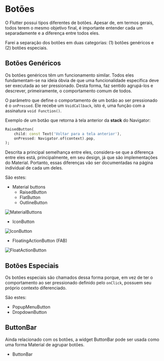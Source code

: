 # Botões

O Flutter possui tipos diferentes de botões. Apesar de, em termos gerais, todos terem o mesmo objetivo final, é importante entender cada um separadamente e a diferença entre todos eles.

Farei a separação dos botões em duas categorias: (1) botões genéricos e (2) botões especiais.

## Botões Genéricos

Os botões genéricos têm um funcionamento similar. Todos eles fundamentam-se na ideia óbvia de que uma funcionalidade específica deve ser executada ao ser pressionado. Desta forma, faz sentido agrupá-los e descrever, primeiramente, o comportamento comum de todos.

O parâmetro que define o comportamento de um botão ao ser pressionado é o `onPressed`. Ele recebe um `VoidCallback`, isto é, uma função com a assinatura `void Function()`.

Exemplo de um botão que retorna à tela anterior da **stack** do Navigator:
```dart
RaisedButton(
	child: const Text('Voltar para a tela anterior'),
	onPressed: Navigator.of(context).pop,
);
```

Descrita a principal semelhança entre eles, considera-se que a diferença entre eles está, principalmente, em seu design, já que são implementações do Material. Portanto, essas diferenças vão ser documentadas na página individual de cada um deles.

São estes:

* Material buttons
  * RaisedButton
  * FlatButton
  * OutlineButton

![MaterialButtons](https://lh3.googleusercontent.com/WTxHKH2jzRSMpsFtwfL-FzlD2wpmFSclAEEx5x55hOpn4IaVcXuYg7DWk6ruqww8WCi-FOItzwz88LTMuTF_15zBTHxU22VCzvebDg=w1064-v0 "Material Buttons")

* IconButton

![IconButton](https://flutter.github.io/assets-for-api-docs/assets/material/icon_button.png "IconButton")

* FloatingActionButton (FAB)

![FloatActionButton](https://lh3.googleusercontent.com/No_ydlqwIpqgKAVQ-Y8CwDDvWJWYgnRIebYu3TzFM7FyFxOkKrMwWzDVhpoX-KMDssWcCP_n05a-2dr3zzw8xWeE4rsuFisw1r-ycw=w1064-v0 "Mateiral Floating Action Button")


## Botões Especiais

Os botões especiais são chamados dessa forma porque, em vez de ter o comportamento ao ser pressionado definido pelo `onClick`, possuem seu próprio contexto diferenciado.

São estes:

* PopupMenuButton
* DropdownButton


## ButtonBar

Ainda relacionado com os botões, a widget ButtonBar pode ser usada como uma forma Material de agrupar botões.

* ButtonBar
